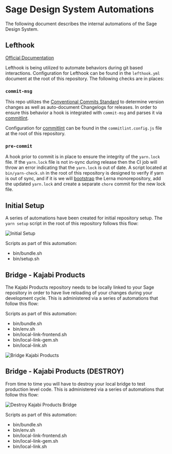 # Sage Design System Automations

The following document describes the internal automations of the Sage Design System.

## Lefthook

[Official Documentation](https://github.com/Arkweid/lefthook)

Lefthook is being utilized to automate behaviors during git based interactions. Configuration for Lefthook can be found in the `lefthook.yml` document at the root of this repository. The following checks are in places:

### `commit-msg`

This repo utilizes the [Conventional Commits Standard](https://www.conventionalcommits.org/en/v1.0.0/) to determine version changes as well as auto-document Changelogs for releases. In order to ensure this behavior a hook is integrated with `commit-msg` and parses it via [commitlint](https://github.com/conventional-changelog/commitlint).

Configuration for [commitlint](https://github.com/conventional-changelog/commitlint) can be found in the `commitlint.config.js` file at the root of this repository.

### `pre-commit`

A hook prior to commit is in place to ensure the integrity of the `yarn.lock` file. If the `yarn.lock` file is not in-sync during release then the CI job will throw an error indicating that the `yarn.lock` is out of date. A script located at `bin/yarn-check.sh` in the root of this repository is designed to verify if yarn is out of sync, and if it is we will [bootstrap](https://github.com/lerna/lerna/tree/main/commands/bootstrap#readme) the Lerna monorepository, add the updated `yarn.lock` and create a separate `chore` commit for the new lock file.

## Initial Setup

A series of automations have been created for initial repository setup. The `yarn setup` script in the root of this repository follows this flow:

![Initial Setup](automations-initial-setup.png "Initial Setup")

Scripts as part of this automation:

- bin/bundle.sh
- bin/setup.sh

## Bridge - Kajabi Products

The Kajabi Products repository needs to be locally linked to your Sage repository in order to have live reloading of your changes during your development cycle. This is administered via a series of automations that follow this flow:

Scripts as part of this automation:

- bin/bundle.sh
- bin/env.sh
- bin/local-link-frontend.sh
- bin/local-link-gem.sh
- bin/local-link.sh

![Bridge Kajabi Products](automations-bridge-kajabi-products.png "Bridge Kajabi Products")

## Bridge - Kajabi Products (DESTROY)

From time to time you will have to destroy your local bridge to test production level code. This is administered via a series of automations that follow this flow:

![Destroy Kajabi Products Bridge](automations-bridge-kajabi-products.png "Destroy Kajabi Products Bridge")

Scripts as part of this automation:

- bin/bundle.sh
- bin/env.sh
- bin/local-link-frontend.sh
- bin/local-link-gem.sh
- bin/local-link.sh
